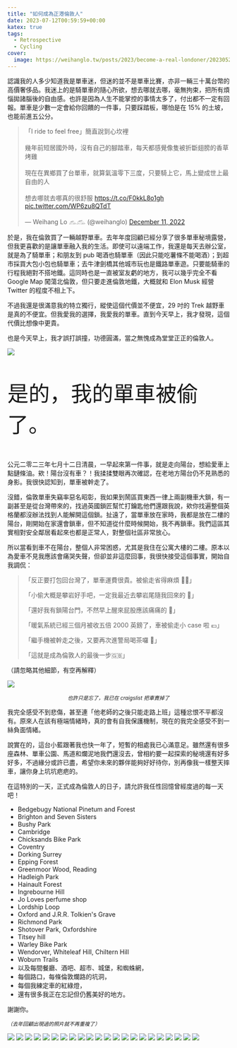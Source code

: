 ```yaml
---
title: "如何成為正港倫敦人"
date: 2023-07-12T00:59:59+00:00
katex: true
tags:
  - Retrospective
  - Cycling
cover:
  image: https://weihanglo.tw/posts/2023/become-a-real-londoner/20230521.jpg
---
```


認識我的人多少知道我是單車迷，但迷的並不是單車比賽，亦非一輛三十萬台幣的高價奢侈品。我迷上的是騎單車的隨心所欲，想去哪就去哪，毫無拘束，把所有煩惱拋諸腦後的自由感。也許是因為人生不能掌控的事情太多了，付出都不一定有回報。單車是少數一定會給你回饋的一件事，只要踩踏板，哪怕是在 15% 的土坡，也能前進五公分。

<blockquote class="twitter-tweet"><p lang="zh" dir="ltr">「I ride to feel free」簡直說到心坎裡<br><br>幾年前短居國外時，沒有自己的腳踏車，每天都感覺像隻被折斷翅膀的香草烤雞<br><br>現在在異鄉買了台單車，就算氣溫零下三度，只要騎上它，馬上變成世上最自由的人<br><br>想去哪就去哪真的很舒服 <a href="https://t.co/F0kkL8o1gh">https://t.co/F0kkL8o1gh</a> <a href="https://t.co/WP6zu8QTdT">pic.twitter.com/WP6zu8QTdT</a></p>&mdash; Weihang Lo 𓃺𓃹 (@weihanglo) <a href="https://twitter.com/weihanglo/status/1601750105219997697?ref_src=twsrc%5Etfw">December 11, 2022</a></blockquote> <script async src="https://platform.twitter.com/widgets.js" charset="utf-8"></script> 


於是，我在倫敦買了一輛越野單車。去年年度回顧已經分享了很多單車秘境露營，但我更喜歡的是讓單車融入我的生活。即使可以遠端工作，我還是每天去辦公室，就是為了騎單車；和朋友到 pub 喝酒也騎單車（因此只能吃薯條不能喝酒）；到超市採買大包小包也騎單車；去牛津劍橋其他城市玩也是鐵路單車遊。只要能騎車的行程我絕對不搭地鐵。這同時也是一直被室友虧的地方，我可以幾乎完全不看 Google Map 闖蕩北倫敦，但只要走進倫敦地鐵，大概就和 Elon Musk 經營 Twitter 的程度不相上下。

不過我還是很滿意我的特立獨行，縱使這個代價並不便宜，29 吋的 Trek 越野車是真的不便宜。但我愛我的選擇，我愛我的單車。直到今天早上，我才發現，這個代價比想像中更貴。

也是今天早上，我才誤打誤撞，功德圓滿，當之無愧成為堂堂正正的倫敦人。

![](./bicycle-theft.jpg)

<p style="font-size: 3rem">是的，我的單車被偷了。</p>

公元二零二三年七月十二日清晨，一早起來第一件事，就是走向陽台，想給愛車上點鏈條油。欸！陽台沒有車？！我揉揉雙眼再次確認，在老地方陽台仍不見熟悉的身影。我很快認知到，單車被幹走了。

沒錯，倫敦單車失竊率惡名昭彰，我如果到鬧區買東西一律上兩副機車大鎖，有一副甚至是從台灣帶來的，找過英國鎖匠幫忙打鑰匙他們還跟我說，欸你找遍整個英格蘭都沒辦法找到人能解開這個鎖。扯遠了，當單車放在家時，我都是放在二樓的陽台，剛開始在家還會鎖車，但不知道從什麼時候開始，我不再鎖車。我們這區其實相對安全鄰居看起來也都是正常人，對整個社區非常放心。

所以當看到車不在陽台，整個人非常困惑，尤其是我住在公寓大樓的二樓。原本以為愛車不見我應該會痛哭失聲，但卻並非這麼回事，我很快接受這個事實，開始自我調侃：

> 「反正要打包回台灣了，單車運費很貴。被偷走省得麻煩 🥷🏾」
>
> 「小偷大概是攀岩好手吧，一定我最近去攀岩尾隨我回來的 🧗」
>
> 「還好我有鎖陽台門，不然早上醒來屁股應該痛痛的 🌭」
>
> 「暖氣系統已經三個月被收五倍 2000 英鎊了，車被偷走小 case 啦 💷」
>
> 「繼手機被幹走之後，又要再次進警局喝茶囉 🍵」
>
> 「這就是成為倫敦人的最後一步🇬🇧」

（請忽略其他細節，有空再解釋）

![](./enzo-comics-bike-theft-prevention-tips.jpg)

<center><small><i>也許只是忘了，我已在 craigslist 把車賣掉了</i></small></center>

我完全感受不到悲傷，甚至連「他老師的之後只能走路上班」這種忿恨不平都沒有。原來人在該有極端情緒時，真的會有自我保護機制，現在的我完全感受不到一絲負面情緒。

說實在的，這台小藍跟著我也快一年了，短暫的相處我已心滿意足。雖然還有很多座森林、單車公園、馬道和爛泥地我們還沒去，曾相約要一起探索的秘境還有好多好多，不過緣分或許已盡，希望你未來的夥伴能夠好好待你，別再像我一樣整天摔車，讓你身上坑坑疤疤的。

在這特別的一天，正式成為倫敦人的日子，請允許我任性回憶曾經度過的每一天吧！

* Bedgebugy National Pinetum and Forest
* Brighton and Seven Sisters
* Bushy Park
* Cambridge
* Chicksands Bike Park
* Coventry
* Dorking Surrey
* Epping Forest
* Greenmoor Wood, Reading
* Hadleigh Park
* Hainault Forest
* Ingrebourne Hill
* Jo Loves perfume shop
* Lordship Loop
* Oxford and J.R.R. Tolkien's Grave
* Richmond Park
* Shotover Park, Oxfordshire
* Titsey hill
* Warley Bike Park
* Wendorver, Whiteleaf Hill, Chiltern Hill
* Woburn Trails
* 以及每間餐廳、酒吧、超市、城堡，和蜘蛛網，
* 每個路口，每條倫敦爛路的坑洞，
* 每個我練定車的紅綠燈，
* 還有很多我正在忘記但仍舊美好的地方。

謝謝你。

<small><i>（去年回顧出現過的照片就不再重複了）</i></small>

![](./20230115-3.jpg)
![](./20230115.jpg)
![](./20230204-2.jpg)
![](./20230204.jpg)
![](./20230212.jpg)
![](./20230226.jpg)
![](./20230304-2.jpg)
![](./20230304-3.jpg)
![](./20230304.jpg)
![](./20230430-1.jpg)
![](./20230430-2.jpg)
![](./20230430.jpg)
![](./20230526-2.jpg)
![](./20230526.jpg)
![](./20230528-2.jpg)
![](./20230528-3.jpg)
![](./20230528.jpg)
![](./20230610-1.jpg)
![](./20230610-2.jpg)
![](./20230610.jpg)
![](./20230702.jpg)
![](./20230612.jpg)
